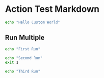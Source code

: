 # Action Test Markdown

```sh { name=testMe }
echo "Hello Custom World"
```

## Run Multiple

```sh { name=run1 }
echo "First Run"
```

```sh { name=run2 }
echo "Second Run"
exit 1
```

```sh { name=run3 }
echo "Third Run"
```
